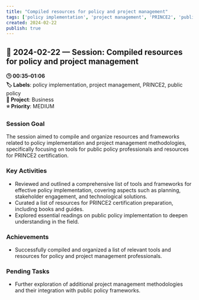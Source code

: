 ```yaml
---
title: "Compiled resources for policy and project management"
tags: ['policy implementation', 'project management', 'PRINCE2', 'public policy']
created: 2024-02-22
publish: true
---
```


## 📅 2024-02-22 — Session: Compiled resources for policy and project management

**🕒 00:35–01:06**  
**🏷️ Labels**: policy implementation, project management, PRINCE2, public policy  
**📂 Project**: Business  
**⭐ Priority**: MEDIUM  


### Session Goal
The session aimed to compile and organize resources and frameworks related to policy implementation and project management methodologies, specifically focusing on tools for public policy professionals and resources for PRINCE2 certification.

### Key Activities
- Reviewed and outlined a comprehensive list of tools and frameworks for effective policy implementation, covering aspects such as planning, stakeholder engagement, and technological solutions.
- Curated a list of resources for PRINCE2 certification preparation, including books and guides.
- Explored essential readings on public policy implementation to deepen understanding in the field.

### Achievements
- Successfully compiled and organized a list of relevant tools and resources for policy and project management professionals.

### Pending Tasks
- Further exploration of additional project management methodologies and their integration with public policy frameworks.
